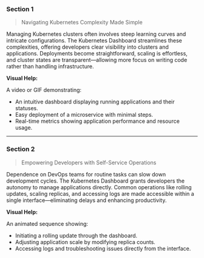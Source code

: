 ### Section 1

> Navigating Kubernetes Complexity Made Simple

Managing Kubernetes clusters often involves steep learning curves and intricate configurations. The Kubernetes Dashboard
streamlines these complexities, offering developers clear visibility into clusters and applications. Deployments become
straightforward, scaling is effortless, and cluster states are transparent—allowing more focus on writing code rather
than handling infrastructure.

**Visual Help:**

A video or GIF demonstrating:

- An intuitive dashboard displaying running applications and their statuses.
- Easy deployment of a microservice with minimal steps.
- Real-time metrics showing application performance and resource usage.

---

### Section 2

> Empowering Developers with Self-Service Operations

Dependence on DevOps teams for routine tasks can slow down development cycles. The Kubernetes Dashboard grants
developers the autonomy to manage applications directly. Common operations like rolling updates, scaling replicas, and
accessing logs are made accessible within a single interface—eliminating delays and enhancing productivity.

**Visual Help:**

An animated sequence showing:

- Initiating a rolling update through the dashboard.
- Adjusting application scale by modifying replica counts.
- Accessing logs and troubleshooting issues directly from the interface.
